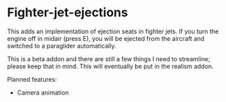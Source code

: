 # Fighter-jet-ejections

This adds an implementation of ejection seats in fighter jets. If you turn the engine off in midair (press E), you will be ejected from the aircraft and switched to a paraglider automatically.

This is a beta addon and there are still a few things I need to streamline; please keep that in mind. This will eventually be put in the realism addon.

Planned features:
- Camera animation
